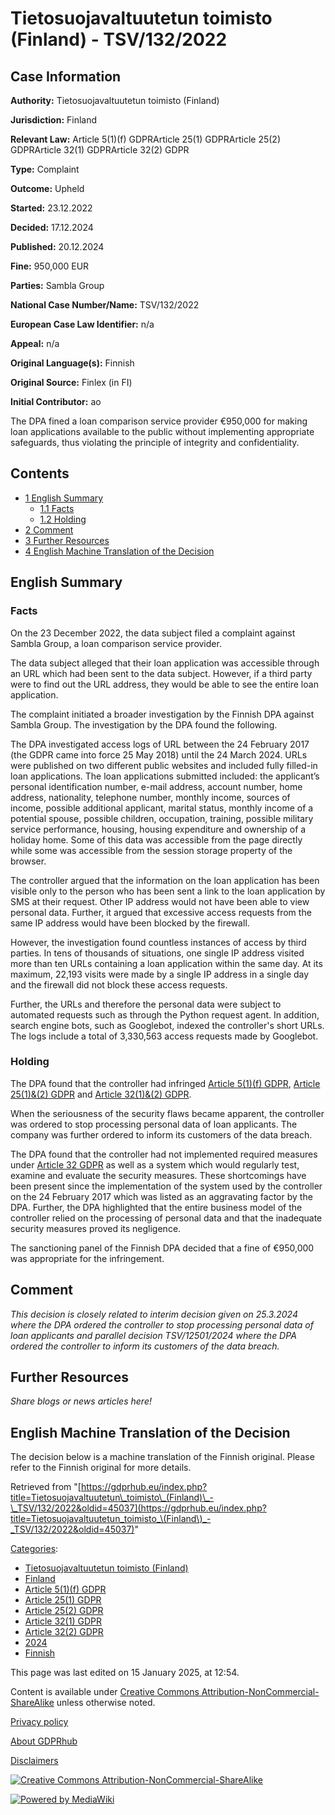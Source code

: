 # Tietosuojavaltuutetun toimisto (Finland) - TSV/132/2022

## Case Information

**Authority:** Tietosuojavaltuutetun toimisto (Finland)

**Jurisdiction:** Finland

**Relevant Law:** Article 5(1)(f) GDPRArticle 25(1) GDPRArticle 25(2) GDPRArticle 32(1) GDPRArticle 32(2) GDPR

**Type:** Complaint

**Outcome:** Upheld

**Started:** 23.12.2022

**Decided:** 17.12.2024

**Published:** 20.12.2024

**Fine:** 950,000 EUR

**Parties:** Sambla Group

**National Case Number/Name:** TSV/132/2022

**European Case Law Identifier:** n/a

**Appeal:** n/a

**Original Language(s):** Finnish

**Original Source:** Finlex (in FI)

**Initial Contributor:** ao

The DPA fined a loan comparison service provider €950,000 for making loan applications available to the public without implementing appropriate safeguards, thus violating the principle of integrity and confidentiality.

## Contents

*   [1 English Summary](#English_Summary)
    *   [1.1 Facts](#Facts)
    *   [1.2 Holding](#Holding)
*   [2 Comment](#Comment)
*   [3 Further Resources](#Further_Resources)
*   [4 English Machine Translation of the Decision](#English_Machine_Translation_of_the_Decision)

## English Summary

### Facts

On the 23 December 2022, the data subject filed a complaint against Sambla Group, a loan comparison service provider.

The data subject alleged that their loan application was accessible through an URL which had been sent to the data subject. However, if a third party were to find out the URL address, they would be able to see the entire loan application.

The complaint initiated a broader investigation by the Finnish DPA against Sambla Group. The investigation by the DPA found the following.

The DPA investigated access logs of URL between the 24 February 2017 (the GDPR came into force 25 May 2018) until the 24 March 2024. URLs were published on two different public websites and included fully filled-in loan applications. The loan applications submitted included: the applicant’s personal identification number, e-mail address, account number, home address, nationality, telephone number, monthly income, sources of income, possible additional applicant, marital status, monthly income of a potential spouse, possible children, occupation, training, possible military service performance, housing, housing expenditure and ownership of a holiday home. Some of this data was accessible from the page directly while some was accessible from the session storage property of the browser.

The controller argued that the information on the loan application has been visible only to the person who has been sent a link to the loan application by SMS at their request. Other IP address would not have been able to view personal data. Further, it argued that excessive access requests from the same IP address would have been blocked by the firewall.

However, the investigation found countless instances of access by third parties. In tens of thousands of situations, one single IP address visited more than ten URLs containing a loan application within the same day. At its maximum, 22,193 visits were made by a single IP address in a single day and the firewall did not block these access requests.

Further, the URLs and therefore the personal data were subject to automated requests such as through the Python request agent. In addition, search engine bots, such as Googlebot, indexed the controller's short URLs. The logs include a total of 3,330,563 access requests made by Googlebot.

### Holding

The DPA found that the controller had infringed [Article 5(1)(f) GDPR](/index.php?title=Article_5_GDPR#1f "Article 5 GDPR"), [Article 25(1)&(2) GDPR](/index.php?title=Article_25_GDPR "Article 25 GDPR") and [Article 32(1)&(2) GDPR](/index.php?title=Article_32_GDPR "Article 32 GDPR").

When the seriousness of the security flaws became apparent, the controller was ordered to stop processing personal data of loan applicants. The company was further ordered to inform its customers of the data breach.

The DPA found that the controller had not implemented required measures under [Article 32 GDPR](/index.php?title=Article_32_GDPR "Article 32 GDPR") as well as a system which would regularly test, examine and evaluate the security measures. These shortcomings have been present since the implementation of the system used by the controller on the 24 February 2017 which was listed as an aggravating factor by the DPA. Further, the DPA highlighted that the entire business model of the controller relied on the processing of personal data and that the inadequate security measures proved its negligence.

The sanctioning panel of the Finnish DPA decided that a fine of €950,000 was appropriate for the infringement.

## Comment

_This decision is closely related to interim decision given on 25.3.2024 where the DPA ordered the controller to stop processing personal data of loan applicants and parallel decision TSV/12501/2024 where the DPA ordered the controller to inform its customers of the data breach._

## Further Resources

_Share blogs or news articles here!_

## English Machine Translation of the Decision

The decision below is a machine translation of the Finnish original. Please refer to the Finnish original for more details.

Retrieved from "[https://gdprhub.eu/index.php?title=Tietosuojavaltuutetun\_toimisto\_(Finland)\_-\_TSV/132/2022&oldid=45037](https://gdprhub.eu/index.php?title=Tietosuojavaltuutetun_toimisto_\(Finland\)_-_TSV/132/2022&oldid=45037)"

[Categories](/index.php?title=Special:Categories "Special:Categories"):

*   [Tietosuojavaltuutetun toimisto (Finland)](/index.php?title=Category:Tietosuojavaltuutetun_toimisto_\(Finland\) "Category:Tietosuojavaltuutetun toimisto (Finland)")
*   [Finland](/index.php?title=Category:Finland "Category:Finland")
*   [Article 5(1)(f) GDPR](/index.php?title=Category:Article_5\(1\)\(f\)_GDPR "Category:Article 5(1)(f) GDPR")
*   [Article 25(1) GDPR](/index.php?title=Category:Article_25\(1\)_GDPR "Category:Article 25(1) GDPR")
*   [Article 25(2) GDPR](/index.php?title=Category:Article_25\(2\)_GDPR "Category:Article 25(2) GDPR")
*   [Article 32(1) GDPR](/index.php?title=Category:Article_32\(1\)_GDPR "Category:Article 32(1) GDPR")
*   [Article 32(2) GDPR](/index.php?title=Category:Article_32\(2\)_GDPR "Category:Article 32(2) GDPR")
*   [2024](/index.php?title=Category:2024 "Category:2024")
*   [Finnish](/index.php?title=Category:Finnish "Category:Finnish")

This page was last edited on 15 January 2025, at 12:54.

Content is available under [Creative Commons Attribution-NonCommercial-ShareAlike](https://creativecommons.org/licenses/by-nc-sa/4.0/) unless otherwise noted.

[Privacy policy](/index.php?title=GDPRhub:Privacy_policy)

[About GDPRhub](/index.php?title=GDPRhub:About)

[Disclaimers](/index.php?title=GDPRhub:General_disclaimer)

[![Creative Commons Attribution-NonCommercial-ShareAlike](/resources/assets/licenses/cc-by-nc-sa.png)](https://creativecommons.org/licenses/by-nc-sa/4.0/)

[![Powered by MediaWiki](/resources/assets/poweredby_mediawiki_88x31.png)](https://www.mediawiki.org/)